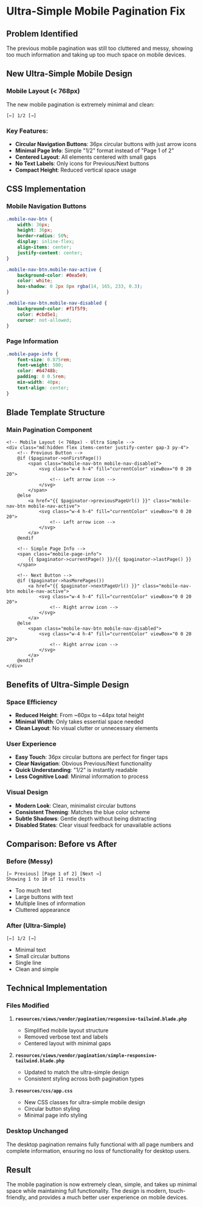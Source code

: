 # Ultra-Simple Mobile Pagination Fix

## Problem Identified
The previous mobile pagination was still too cluttered and messy, showing too much information and taking up too much space on mobile devices.

## New Ultra-Simple Mobile Design

### Mobile Layout (< 768px)
The new mobile pagination is extremely minimal and clean:

```
[←] 1/2 [→]
```

### Key Features:
- **Circular Navigation Buttons**: 36px circular buttons with just arrow icons
- **Minimal Page Info**: Simple "1/2" format instead of "Page 1 of 2"
- **Centered Layout**: All elements centered with small gaps
- **No Text Labels**: Only icons for Previous/Next buttons
- **Compact Height**: Reduced vertical space usage

## CSS Implementation

### Mobile Navigation Buttons
```css
.mobile-nav-btn {
    width: 36px;
    height: 36px;
    border-radius: 50%;
    display: inline-flex;
    align-items: center;
    justify-content: center;
}

.mobile-nav-btn.mobile-nav-active {
    background-color: #0ea5e9;
    color: white;
    box-shadow: 0 2px 8px rgba(14, 165, 233, 0.3);
}

.mobile-nav-btn.mobile-nav-disabled {
    background-color: #f1f5f9;
    color: #cbd5e1;
    cursor: not-allowed;
}
```

### Page Information
```css
.mobile-page-info {
    font-size: 0.875rem;
    font-weight: 500;
    color: #64748b;
    padding: 0 0.5rem;
    min-width: 40px;
    text-align: center;
}
```

## Blade Template Structure

### Main Pagination Component
```blade
<!-- Mobile Layout (< 768px) - Ultra Simple -->
<div class="md:hidden flex items-center justify-center gap-3 py-4">
    <!-- Previous Button -->
    @if ($paginator->onFirstPage())
        <span class="mobile-nav-btn mobile-nav-disabled">
            <svg class="w-4 h-4" fill="currentColor" viewBox="0 0 20 20">
                <!-- Left arrow icon -->
            </svg>
        </span>
    @else
        <a href="{{ $paginator->previousPageUrl() }}" class="mobile-nav-btn mobile-nav-active">
            <svg class="w-4 h-4" fill="currentColor" viewBox="0 0 20 20">
                <!-- Left arrow icon -->
            </svg>
        </a>
    @endif

    <!-- Simple Page Info -->
    <span class="mobile-page-info">
        {{ $paginator->currentPage() }}/{{ $paginator->lastPage() }}
    </span>

    <!-- Next Button -->
    @if ($paginator->hasMorePages())
        <a href="{{ $paginator->nextPageUrl() }}" class="mobile-nav-btn mobile-nav-active">
            <svg class="w-4 h-4" fill="currentColor" viewBox="0 0 20 20">
                <!-- Right arrow icon -->
            </svg>
        </a>
    @else
        <span class="mobile-nav-btn mobile-nav-disabled">
            <svg class="w-4 h-4" fill="currentColor" viewBox="0 0 20 20">
                <!-- Right arrow icon -->
            </svg>
        </a>
    @endif
</div>
```

## Benefits of Ultra-Simple Design

### Space Efficiency
- **Reduced Height**: From ~60px to ~44px total height
- **Minimal Width**: Only takes essential space needed
- **Clean Layout**: No visual clutter or unnecessary elements

### User Experience
- **Easy Touch**: 36px circular buttons are perfect for finger taps
- **Clear Navigation**: Obvious Previous/Next functionality
- **Quick Understanding**: "1/2" is instantly readable
- **Less Cognitive Load**: Minimal information to process

### Visual Design
- **Modern Look**: Clean, minimalist circular buttons
- **Consistent Theming**: Matches the blue color scheme
- **Subtle Shadows**: Gentle depth without being distracting
- **Disabled States**: Clear visual feedback for unavailable actions

## Comparison: Before vs After

### Before (Messy)
```
[← Previous] [Page 1 of 2] [Next →]
Showing 1 to 10 of 11 results
```
- Too much text
- Large buttons with text
- Multiple lines of information
- Cluttered appearance

### After (Ultra-Simple)
```
[←] 1/2 [→]
```
- Minimal text
- Small circular buttons
- Single line
- Clean and simple

## Technical Implementation

### Files Modified
1. **`resources/views/vendor/pagination/responsive-tailwind.blade.php`**
   - Simplified mobile layout structure
   - Removed verbose text and labels
   - Centered layout with minimal gaps

2. **`resources/views/vendor/pagination/simple-responsive-tailwind.blade.php`**
   - Updated to match the ultra-simple design
   - Consistent styling across both pagination types

3. **`resources/css/app.css`**
   - New CSS classes for ultra-simple mobile design
   - Circular button styling
   - Minimal page info styling

### Desktop Unchanged
The desktop pagination remains fully functional with all page numbers and complete information, ensuring no loss of functionality for desktop users.

## Result
The mobile pagination is now extremely clean, simple, and takes up minimal space while maintaining full functionality. The design is modern, touch-friendly, and provides a much better user experience on mobile devices.